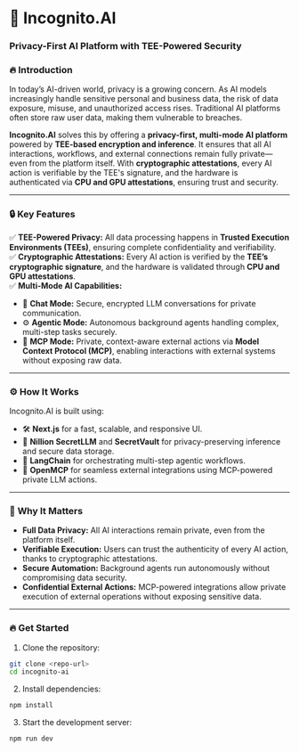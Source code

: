 # 🚀 Incognito.AI

### **Privacy-First AI Platform with TEE-Powered Security**

### 🔥 **Introduction**

In today’s AI-driven world, privacy is a growing concern. As AI models increasingly handle sensitive personal and business data, the risk of data exposure, misuse, and unauthorized access rises. Traditional AI platforms often store raw user data, making them vulnerable to breaches.

**Incognito.AI** solves this by offering a **privacy-first, multi-mode AI platform** powered by **TEE-based encryption and inference**. It ensures that all AI interactions, workflows, and external connections remain fully private—even from the platform itself. With **cryptographic attestations**, every AI action is verifiable by the TEE's signature, and the hardware is authenticated via **CPU and GPU attestations**, ensuring trust and security.

---

### 🔒 **Key Features**

✅ **TEE-Powered Privacy:** All data processing happens in **Trusted Execution Environments (TEEs)**, ensuring complete confidentiality and verifiability.  
✅ **Cryptographic Attestations:** Every AI action is verified by the **TEE’s cryptographic signature**, and the hardware is validated through **CPU and GPU attestations**.  
✅ **Multi-Mode AI Capabilities:**

- 💬 **Chat Mode:** Secure, encrypted LLM conversations for private communication.
- ⚙️ **Agentic Mode:** Autonomous background agents handling complex, multi-step tasks securely.
- 🔗 **MCP Mode:** Private, context-aware external actions via **Model Context Protocol (MCP)**, enabling interactions with external systems without exposing raw data.

---

### ⚙️ **How It Works**

Incognito.AI is built using:

- 🛠️ **Next.js** for a fast, scalable, and responsive UI.
- 🔐 **Nillion SecretLLM** and **SecretVault** for privacy-preserving inference and secure data storage.
- 🤖 **LangChain** for orchestrating multi-step agentic workflows.
- 🔗 **OpenMCP** for seamless external integrations using MCP-powered private LLM actions.

---

### 🚀 **Why It Matters**

- **Full Data Privacy:** All AI interactions remain private, even from the platform itself.
- **Verifiable Execution:** Users can trust the authenticity of every AI action, thanks to cryptographic attestations.
- **Secure Automation:** Background agents run autonomously without compromising data security.
- **Confidential External Actions:** MCP-powered integrations allow private execution of external operations without exposing sensitive data.

---

### 🔥 **Get Started**

1. Clone the repository:

```bash
git clone <repo-url>
cd incognito-ai
```

2. Install dependencies:

```bash
npm install
```

3. Start the development server:

```bash
npm run dev
```
